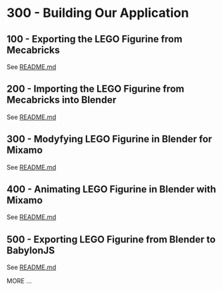 # 300 - Building Our Application

## 100 - Exporting the LEGO Figurine from Mecabricks

See [README.md](./100/README.md)

## 200 - Importing the LEGO Figurine from Mecabricks into Blender

See [README.md](./200/README.md)

## 300 - Modyfying LEGO Figurine in Blender for Mixamo

See [README.md](./300/README.md)

## 400 - Animating LEGO Figurine in Blender with Mixamo

See [README.md](./400/README.md)

## 500 - Exporting LEGO Figurine from Blender to BabylonJS

See [README.md](./500/README.md)

MORE ...
